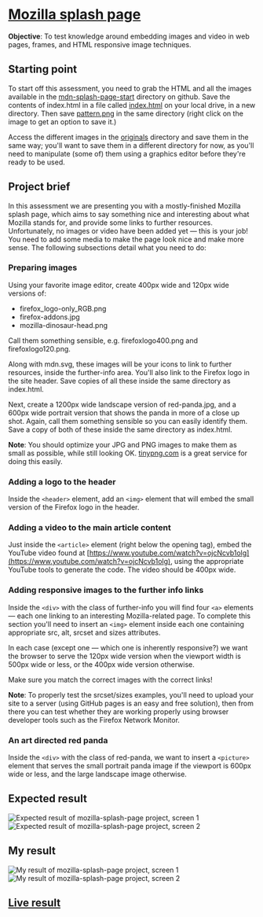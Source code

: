 # [Mozilla splash page](https://developer.mozilla.org/en-US/docs/Learn/HTML/Multimedia_and_embedding/Mozilla_splash_page)

__Objective__: To test knowledge around embedding images and video in web pages, frames, and HTML responsive image techniques.

## Starting point

To start off this assessment, you need to grab the HTML and all the images available in the [mdn-splash-page-start](https://github.com/mdn/learning-area/tree/main/html/multimedia-and-embedding/mdn-splash-page-start) directory on github. Save the contents of index.html in a file called [index.html](https://github.com/mdn/learning-area/blob/main/html/multimedia-and-embedding/mdn-splash-page-start/index.html) on your local drive, in a new directory. Then save [pattern.png](https://github.com/mdn/learning-area/blob/main/html/multimedia-and-embedding/mdn-splash-page-start/pattern.png) in the same directory (right click on the image to get an option to save it.)

Access the different images in the [originals](https://github.com/mdn/learning-area/tree/main/html/multimedia-and-embedding/mdn-splash-page-start/originals) directory and save them in the same way; you'll want to save them in a different directory for now, as you'll need to manipulate (some of) them using a graphics editor before they're ready to be used.

## Project brief

In this assessment we are presenting you with a mostly-finished Mozilla splash page, which aims to say something nice and interesting about what Mozilla stands for, and provide some links to further resources. Unfortunately, no images or video have been added yet — this is your job! You need to add some media to make the page look nice and make more sense. The following subsections detail what you need to do:

### Preparing images

Using your favorite image editor, create 400px wide and 120px wide versions of:

* firefox_logo-only_RGB.png
* firefox-addons.jpg
* mozilla-dinosaur-head.png

Call them something sensible, e.g. firefoxlogo400.png and firefoxlogo120.png.

Along with mdn.svg, these images will be your icons to link to further resources, inside the further-info area. You'll also link to the Firefox logo in the site header. Save copies of all these inside the same directory as index.html.

Next, create a 1200px wide landscape version of red-panda.jpg, and a 600px wide portrait version that shows the panda in more of a close up shot. Again, call them something sensible so you can easily identify them. Save a copy of both of these inside the same directory as index.html.

__Note__: You should optimize your JPG and PNG images to make them as small as possible, while still looking OK. [tinypng.com](https://tinypng.com/) is a great service for doing this easily.

### Adding a logo to the header

Inside the `<header>` element, add an `<img>` element that will embed the small version of the Firefox logo in the header.

### Adding a video to the main article content

Just inside the `<article>` element (right below the opening tag), embed the YouTube video found at [https://www.youtube.com/watch?v=ojcNcvb1olg](https://www.youtube.com/watch?v=ojcNcvb1olg), using the appropriate YouTube tools to generate the code. The video should be 400px wide.

### Adding responsive images to the further info links

Inside the `<div>` with the class of further-info you will find four `<a>` elements — each one linking to an interesting Mozilla-related page. To complete this section you'll need to insert an `<img>` element inside each one containing appropriate src, alt, srcset and sizes attributes.

In each case (except one — which one is inherently responsive?) we want the browser to serve the 120px wide version when the viewport width is 500px wide or less, or the 400px wide version otherwise.

Make sure you match the correct images with the correct links!

__Note__: To properly test the srcset/sizes examples, you'll need to upload your site to a server (using GitHub pages is an easy and free solution), then from there you can test whether they are working properly using browser developer tools such as the Firefox Network Monitor.

### An art directed red panda

Inside the `<div>` with the class of red-panda, we want to insert a `<picture>` element that serves the small portrait panda image if the viewport is 600px wide or less, and the large landscape image otherwise.

## Expected result

![Expected result of mozilla-splash-page project, screen 1](imgs\mozilla-splash-page-expected1.png)
![Expected result of mozilla-splash-page project, screen 2](imgs\mozilla-splash-page-expected2png.png)

## My result

![My result of mozilla-splash-page project, screen 1](imgs\mozilla-splash-page-result1.png)
![My result of mozilla-splash-page project, screen 2](imgs\mozilla-splash-page-result2.png)

## [Live result](https://goodalex223.github.io/MDN/mozilla-splash-page/index.html)

